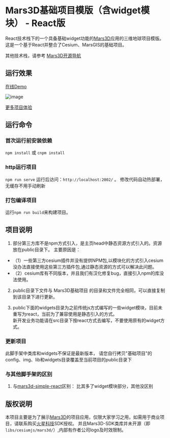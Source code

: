 # Mars3D基础项目模版（含widget模块） -  React版 
 React技术栈下的一个具备基础widget功能的[Mars3D](http://cesium.marsgis.cn)应用的三维地球项目模版。
 这是一个基于React并整合了Cesium、MarsGIS的基础项目。
 
  其他技术栈，请参考 [Mars3D开源导航](https://github.com/marsgis/MarsGIS-for-Cesium)
 
 



## 运行效果 
 [在线Demo](http://cesium.marsgis.cn/project/simple-es5-widget/index.html)  

 ![image](http://cesium.marsgis.cn/project/img/simple-es5-widget.jpg)
 
 [更多项目体验](http://cesium.marsgis.cn/project.html)


 
 
## 运行命令
 
### 首次运行前安装依赖
 `npm install` 或 `cnpm install`
 
### http运行项目
 `npm run serve`  运行后访问：`http://localhost:2002/`  。 修改代码自动热部署，无缓存不用手动刷新

### 打包编译项目
 运行`npm run build`来构建项目。 


## 项目说明
1. 部分第三方库不是npm方式引入，是主页head中静态资源方式引入的。资源放在public目录下。
 主要原因是：
*    （1）一些第三方cesium插件并没有提供NPM包,以模块化的方式引入cesium没办法直接使用这些第三方插件包,通过静态资源的方式可以解决此问题。
*    （2）cesium库有不同版本，并且我们有汉化修复bug，直接引入npm的库没法使用。
2. public目录下文件与 Mars3D基础项目 的目录和文件完全相同，可以直接复制到该目录下进行更新。

3. public下面的widgets目录为之前传统js方式编写的一些widget模块，目前未重写为react，当前为了兼容使用是静态引入的方式。  
  新开发业务功能请在src目录下按react方式去编写，不要使用原有的widget方式。
 
 
### 更新项目
 此脚手架中类库和widgets不保证是最新版本，
 请您自行拷贝"基础项目"的 config、img、lib和widgets目录覆盖至当前项目的public目录下

### 与其他脚手架的区别
1. 与[mars3d-simple-react](https://github.com/marsgis/mars3d-simple-react)区别：
  比其多了widget模块部分，其他没区别


## 版权说明
  本项目主要是为了展示[Mars3D](http://cesium.marsgis.cn)的项目应用，仅限大家学习之用，如需用于商业项目，请联系购买[火星科技](http://cesium.marsgis.cn)SDK授权。
 并且Mars3D-SDK类库并未开源（即`libs/cesiumjs/mars3d/`）,内部有作者公司logo及时效限制。
